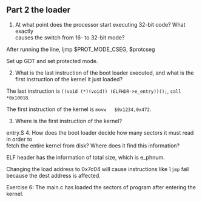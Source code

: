 ## Part 2 the loader

1. At what point does the processor start executing 32-bit code? What exactly \
causes the switch from 16- to 32-bit mode?

After running the line,
  ljmp    $PROT_MODE_CSEG, $protcseg

Set up GDT and set protected mode.

2. What is the last instruction of the boot loader executed, and what is the \
first instruction of the kernel it just loaded?

The last instruction is `((void (*)(void)) (ELFHDR->e_entry))();`,
`call   *0x10018`.

The first instruction of the kernel is `movw   $0x1234,0x472`.

3. Where is the first instruction of the kernel?

entry.S
4. How does the boot loader decide how many sectors it must read in order to \
fetch the entire kernel from disk? Where does it find this information?

ELF header has the information of total size, which is e_phnum.

Changing the load address to 0x7c04 will cause instructions like `ljmp` fail
because the dest address is affected.

Exercise 6:
The main.c has loaded the sectors of program after entering the kernel.
